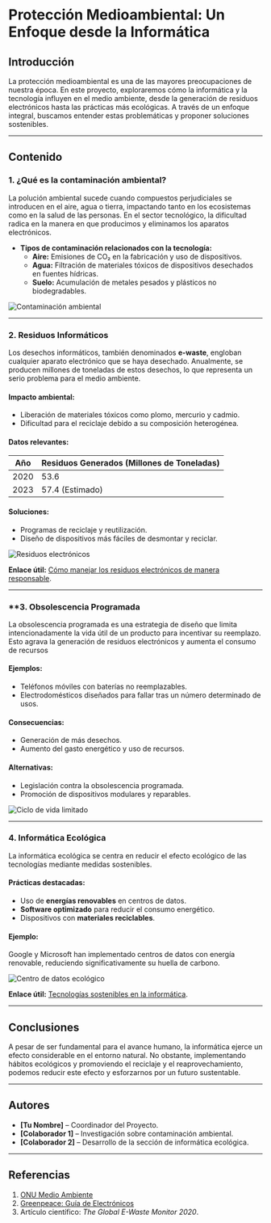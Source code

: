 # **Protección Medioambiental: Un Enfoque desde la Informática**

## **Introducción**
La protección medioambiental es una de las mayores preocupaciones de nuestra época. En este proyecto, exploraremos cómo la informática y la tecnología influyen en el medio ambiente, desde la generación de residuos electrónicos hasta las prácticas más ecológicas. A través de un enfoque integral, buscamos entender estas problemáticas y proponer soluciones sostenibles.

---

## **Contenido**

### **1. ¿Qué es la contaminación ambiental?**
La polución ambiental sucede cuando compuestos perjudiciales se introducen en el aire, agua o tierra, impactando tanto en los ecosistemas como en la salud de las personas. En el sector tecnológico, la dificultad radica en la manera en que producimos y eliminamos los aparatos electrónicos.

- **Tipos de contaminación relacionados con la tecnología:**
  - **Aire:** Emisiones de CO₂ en la fabricación y uso de dispositivos.
  - **Agua:** Filtración de materiales tóxicos de dispositivos desechados en fuentes hídricas.
  - **Suelo:** Acumulación de metales pesados y plásticos no biodegradables.

![Contaminación ambiental](https://plus.unsplash.com/premium_photo-1664298311043-46b3814a511f?q=80&w=2083&auto=format&fit=crop&ixlib=rb-4.0.3&ixd=M3wxMjA3fDB8MHxwaG90by1wYWdlfHx8fGVufDB8fHx8fA%3D%3D)

---

### **2. Residuos Informáticos**
Los desechos informáticos, también denominados **e-waste**, engloban cualquier aparato electrónico que se haya desechado. Anualmente, se producen millones de toneladas de estos desechos, lo que representa un serio problema para el medio ambiente.
#### **Impacto ambiental:**
- Liberación de materiales tóxicos como plomo, mercurio y cadmio.
- Dificultad para el reciclaje debido a su composición heterogénea.

#### **Datos relevantes:**
| Año  | Residuos Generados (Millones de Toneladas) |
|------|-------------------------------------------|
| 2020 | 53.6                                      |
| 2023 | 57.4 (Estimado)                           |

#### **Soluciones:**
- Programas de reciclaje y reutilización.
- Diseño de dispositivos más fáciles de desmontar y reciclar.

![Residuos electrónicos](https://images.unsplash.com/photo-1612965110667-4175024b0dcc?q=80&w=1935&auto=format&fit=crop&ixlib=rb-4.0.3&ixid=M3wxMjA3fDB8MHxwaG90by1wYWdlfHx8fGVufDB8fHx8fA%3D%3D)

**Enlace útil:** [Cómo manejar los residuos electrónicos de manera responsable](https://www.unep.org/es).

---

### **3. Obsolescencia Programada 
La obsolescencia programada es una estrategia de diseño que limita intencionadamente la vida útil de un producto para incentivar su reemplazo. Esto agrava la generación de residuos electrónicos y aumenta el consumo de recursos

#### **Ejemplos:**
- Teléfonos móviles con baterías no reemplazables.
- Electrodomésticos diseñados para fallar tras un número determinado de usos.

#### **Consecuencias:**
- Generación de más desechos.
- Aumento del gasto energético y uso de recursos.

#### **Alternativas:**
- Legislación contra la obsolescencia programada.
- Promoción de dispositivos modulares y reparables.

![Ciclo de vida limitado](https://blog.hubspot.es/hs-fs/hubfs/ciclodevidadeunproducto.jpeg?width=600&height=350&name=ciclodevidadeunproducto.jpeg)

---

### **4. Informática Ecológica**
La informática ecológica se centra en reducir el efecto ecológico de las tecnologías mediante medidas sostenibles.

#### **Prácticas destacadas:**
- Uso de **energías renovables** en centros de datos.
- **Software optimizado** para reducir el consumo energético.
- Dispositivos con **materiales reciclables**.

#### **Ejemplo:**
Google y Microsoft han implementado centros de datos con energía renovable, reduciendo significativamente su huella de carbono.

![Centro de datos ecológico](https://img.datacentermarket.es/wp-content/uploads/2023/11/07154227/Green-Data-Center-2.jpeg)

**Enlace útil:** [Tecnologías sostenibles en la informática](https://www.greenpeace.org/international/).

---

## **Conclusiones**
A pesar de ser fundamental para el avance humano, la informática ejerce un efecto considerable en el entorno natural. No obstante, implementando hábitos ecológicos y promoviendo el reciclaje y el reaprovechamiento, podemos reducir este efecto y esforzarnos por un futuro sustentable.

---

## **Autores**
- **[Tu Nombre]** – Coordinador del Proyecto.
- **[Colaborador 1]** – Investigación sobre contaminación ambiental.
- **[Colaborador 2]** – Desarrollo de la sección de informática ecológica.

---

## **Referencias**
1. [ONU Medio Ambiente](https://www.unep.org/es)
2. [Greenpeace: Guía de Electrónicos](https://www.greenpeace.org/international/)
3. Artículo científico: *The Global E-Waste Monitor 2020*.
